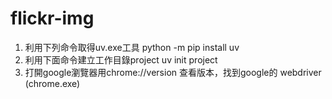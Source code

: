 # flickr-img

1. 利用下列命令取得uv.exe工具
  python -m pip install uv
2. 利用下面命令建立工作目錄project
  uv init project
3. 打開google瀏覽器用chrome://version 查看版本，找到google的 webdriver (chrome.exe)
